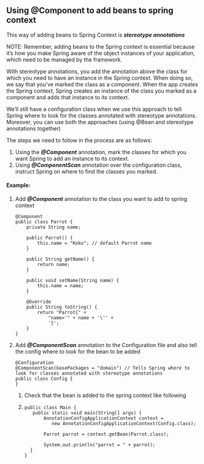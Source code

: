 ## Using @Component to add beans to spring context

This way of adding beans to Spring Context is ***stereotype annotations***

NOTE: Remember, adding beans to the Spring context is essential because it’s how you make Spring aware of 
the object instances of your application, which need to be managed by the framework.

With stereotype annotations, you add the annotation above the class for which you need to have an instance in the 
Spring context. When doing so, we say that you’ve marked the class as a component. When the app creates the Spring 
context, Spring creates an instance of the class you marked as a component and adds that instance to its context. 

We’ll still have a configuration class when we use this approach to tell Spring where to look for the classes 
annotated with stereotype annotations. Moreover, you can use both the approaches (using @Bean and stereotype 
annotations together)

The steps we need to follow in the process are as follows:

1. Using the ***@Component*** annotation, mark the classes for which you want Spring to add an instance to its context.
2. Using ***@ComponentScan*** annotation over the configuration class, instruct Spring on where to find the classes you marked.


#### Example:
1. Add ***@Component*** annotation to the class you want to add to spring context
    ```
    @Component
    public class Parrot {
        private String name;

        public Parrot() {
            this.name = "Koko"; // default Parrot name
        }

        public String getName() {
            return name;
        }

        public void setName(String name) {
            this.name = name;
        }

        @Override
        public String toString() {
            return "Parrot{" +
                "name='" + name + '\'' +
                '}';
        }
    }
   ```
   
2. Add ***@ComponentScan*** annotation to the Configuration file and also tell the config where to look for the bean to be added

    ```
    @Configuration
    @ComponentScan(basePackages = "domain") // Tells Spring where to look for classes annotated with stereotype annotations
    public class Config {
    }
   ```
   
   1. Check that the bean is added to the spring context like following
   2. 
       ```
       public class Main {
          public static void main(String[] args) {
              AnnotationConfigApplicationContext context =
                 new AnnotationConfigApplicationContext(Config.class);

              Parrot parrot = context.getBean(Parrot.class);

              System.out.println("parrot = " + parrot);
         }
       }
   ```
